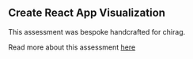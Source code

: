 ## Create React App Visualization

This assessment was bespoke handcrafted for chirag.

Read more about this assessment [here](https://react.eogresources.com)